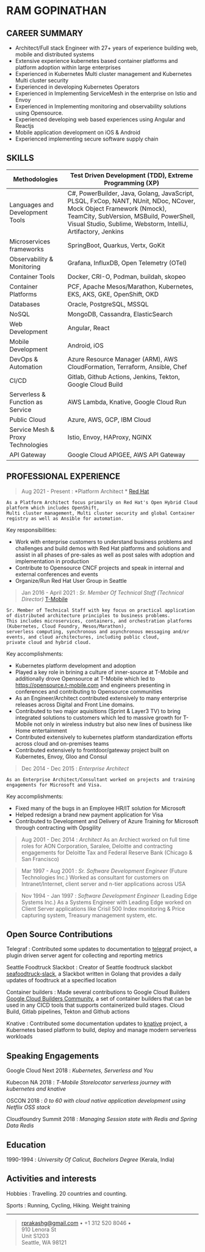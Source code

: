 RAM GOPINATHAN
=========================

CAREER SUMMARY
--------------------
* Architect/Full stack Engineer with 27+ years of experience building web, mobile and distributed systems
* Extensive experience kubernetes based container platforms and platform adoption within large enterprises
* Experienced in Kubernetes Multi cluster management and Kubernetes Multi cluster security
* Experienced in developing Kubernetes Operators
* Experienced in Implementing ServiceMesh in the enterprise on Istio and Envoy
* Experienced in Implementing monitoring and observability solutions using Opensource.
* Experienced developing web based experiences using Angular and Reactjs
* Mobile application development on iOS & Android
* Experienced implementing secure software supply chain

SKILLS
--------------------

| Methodologies | Test Driven Development (TDD), Extreme Programming (XP)   |
|---|---|
| Languages and Development Tools   |  C#, PowerBuilder, Java, Golang, JavaScript, PLSQL, FxCop, NANT, NUnit, NDoc, NCover, Mock Object Framework (Nmock), TeamCity, SubVersion, MSBuild, PowerShell, Visual Studio, Sublime, Webstorm, IntelliJ, Artifactory, Jenkins |
| Microservices frameworks   | SpringBoot, Quarkus, Vertx, GoKit  |
| Observability & Monitoring  | Grafana, InfluxDB, Open Telemetry (OTel)  |
| Container Tools | Docker, CRI-O, Podman, buildah, skopeo |
| Container Platforms | PCF, Apache Mesos/Marathon, Kubernetes, EKS, AKS, GKE, OpenShift, OKD |
| Databases | Oracle, PostgreSQL, MSSQL |
| NoSQL | MongoDB, Cassandra, ElasticSearch |
| Web Development | Angular, React |
| Mobile Development | Android, iOS |
| DevOps & Automation | Azure Resource Manager (ARM), AWS CloudFormation, Terraform, Ansible, Chef |
| CI/CD | Gitlab, Github Actions, Jenkins, Tekton, Google Cloud Build |
| Serverless & Function as Service | AWS Lambda, Knative, Google Cloud Run |
| Public Cloud | Azure, AWS, GCP, IBM Cloud |
| Service Mesh & Proxy Technologies | Istio, Envoy, HAProxy, NGINX |
| API Gateway | Google Cloud APIGEE, AWS API Gateway | 

PROFESSIONAL EXPERIENCE
--------------------

>Aug 2021 - Present
:   *Platform Architect * [Red Hat](https://www.redhat.com/)

    As a Platform Architect focus primarily on Red Hat's Open Hybrid Cloud platform which includes OpenShift,
    Multi cluster management, Multi cluster security and global Container registry as well as Ansible for automation.
    
Key responsibilities:
* Work with enterprise customers to understand business problems and challenges and build demos with Red Hat platforms
and solutions and assist in all phases of pre-sales as well as post sales with adoption and implementation in production
* Contribute to Opensource CNCF projects and speak in internal and external conferences and events
* Organize/Run Red Hat User Group in Seattle

>Jan 2016 - April 2021
:   *Sr. Member Of Technical Staff (Technical Director)*
    [T-Mobile](http://www.t-mobile.com)

    Sr. Member of Technical Staff with key focus on practical application of distributed architecture principles to business problems.  
    This includes microservices, containers, and orchestration platforms (Kubernetes, Cloud Foundry, Mesos/Marathon), 
    serverless computing, synchronous and asynchronous messaging and/or events, and cloud architectures, including public cloud, 
    private cloud and hybrid cloud.

Key accomplishments:
* Kubernetes platform development and adoption
* Played a key role in brining a culture of inner-source at T-Mobile and additionally drove Opensource at 
T-Mobile which led to https://opensource.t-mobile.com and engineers presenting in conferences and 
contributing to Opensource communities
* As an Engineer/Architect contributed extensively to many enterprise releases across Digital and Front Line domains.
* Contributed to two major aquisitions (Sprint & Layer3 TV) to bring integrated solutions to customers which led
to massive growth for T-Mobile not only in wireless industry but also new lines of business like Home entertainment
* Contributed extensively to kubernetes platform standardization efforts across cloud and on-premises teams
* Contributed extensively to frontdoor/gateway project built on Kubernetes, Envoy, Gloo and Consul

> Dec 2014 - Dec 2015
:   *Enterprise Architect*

    As an Enterprise Architect/Consultant worked on projects and training engagements for Microsoft and Visa. 

Key accomplishments:
* Fixed many of the bugs in an Employee HR/IT solution for Microsoft
* Helped redesign a brand new payment application for Visa
* Contributed to Development and Delivery of Azure Training for Microsoft through contracting with Opsgility 

>Aug 2001 - Dec 2014
:   *Architect*
    As an Archiect worked on full time roles for AON Corporation, Saralee, Deloitte and contracting engagements
    for Deloitte Tax and Federal Reserve Bank (Chicago & San Francisco)

>Mar 1997 - Aug 2001
:   *Sr. Software Development Engineer* (Future Technologies Inc.)
    Worked as consultant for customers on Intranet/Internet, client server and n-tier applications across USA

>Nov 1994 - Jan 1997
:   *Software Development Engineer* (Leading Edge Systems Inc.)
    As a Systems Engineer with Leading Edge worked on Client Server applications like Crisil 500 Index monitoring & Price capturing system, 
    Treasury management system, etc. 


Open Source Contributions
----------------------------------

Telegraf
:   Contributed some updates to documentation to [telegraf](https://github.com/influxdata/telegraf) project, a
    plugin driven server agent for collecting and reporting metrics

Seattle Foodtruck Slackbot
:   Creator of Seattle foodtruck slackbot 
    [seafoodtruck-slack](https://github.com/exceller-io/seafoodtruck-slack), a
    Slackbot written in Golang that provides a daily updates of foodtruck at a specified location

Container builders
:   Made several contributions to Google Cloud Builders
    [Google Cloud Builders Community](https://github.com/GoogleCloudPlatform/cloud-builders-community), a
    set of container builders that can be used in any CICD tools that supports containerized build stages. 
    Cloud Build, Gitlab pipelines, Tekton and Github actions

Knative
:   Contributed some documentation updates to [knative](https://github.com/knative/docs) project, a Kubernetes
    based platform to build, deploy and manage modern serverless workloads

Speaking Engagements
----------------------------------

Google Cloud Next 2018
:   *Kubernetes, Serverless and You* 

Kubecon NA 2018
:   *T-Mobile Storelocator serverless journey with kubernetes and knative* 

OSCON 2018
:   *0 to 60 with cloud native application development using Netflix OSS stack*

Cloudfoundry Summit 2018
:   *Managing Session state with Redis and Spring Data Redis*

Education
---------

1990-1994
:   *University Of Calicut, Bachelors Degree*
    (Kerala, India)

Activities and interests
------------------------

Hobbies
:   Travelling. 20 countries and counting.

Sports
:   Running, Cycling, Hiking. Weight training

----

> <rprakashg@gmail.com> • +1 312 520 8046 • \
>  910 Lenora St \
Unit S1203 \
Seattle, WA 98121